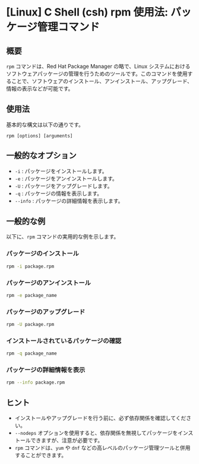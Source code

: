 # [Linux] C Shell (csh) rpm 使用法: パッケージ管理コマンド

## 概要
`rpm` コマンドは、Red Hat Package Manager の略で、Linux システムにおけるソフトウェアパッケージの管理を行うためのツールです。このコマンドを使用することで、ソフトウェアのインストール、アンインストール、アップグレード、情報の表示などが可能です。

## 使用法
基本的な構文は以下の通りです。

```
rpm [options] [arguments]
```

## 一般的なオプション
- `-i` : パッケージをインストールします。
- `-e` : パッケージをアンインストールします。
- `-U` : パッケージをアップグレードします。
- `-q` : パッケージの情報を表示します。
- `--info` : パッケージの詳細情報を表示します。

## 一般的な例
以下に、`rpm` コマンドの実用的な例を示します。

### パッケージのインストール
```bash
rpm -i package.rpm
```

### パッケージのアンインストール
```bash
rpm -e package_name
```

### パッケージのアップグレード
```bash
rpm -U package.rpm
```

### インストールされているパッケージの確認
```bash
rpm -q package_name
```

### パッケージの詳細情報を表示
```bash
rpm --info package.rpm
```

## ヒント
- インストールやアップグレードを行う前に、必ず依存関係を確認してください。
- `--nodeps` オプションを使用すると、依存関係を無視してパッケージをインストールできますが、注意が必要です。
- `rpm` コマンドは、`yum` や `dnf` などの高レベルのパッケージ管理ツールと併用することができます。